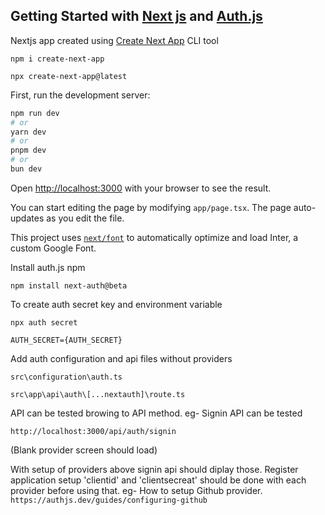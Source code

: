 
## Getting Started with [Next js](https://nextjs.org/) and [Auth.js](https://authjs.dev/)

Nextjs app created using [Create Next App](https://www.npmjs.com/package/create-next-app) CLI tool


`npm i create-next-app`

`npx create-next-app@latest`


First, run the development server:

```bash
npm run dev
# or
yarn dev
# or
pnpm dev
# or
bun dev
```

Open [http://localhost:3000](http://localhost:3000) with your browser to see the result.

You can start editing the page by modifying `app/page.tsx`. The page auto-updates as you edit the file.

This project uses [`next/font`](https://nextjs.org/docs/basic-features/font-optimization) to automatically optimize and load Inter, a custom Google Font.

Install auth.js npm

`npm install next-auth@beta`

To create auth secret key and environment variable

`npx auth secret`

`AUTH_SECRET={AUTH_SECRET}`

Add auth configuration and api files without providers

`src\configuration\auth.ts`

`src\app\api\auth\[...nextauth]\route.ts`

API can be tested browing to API method.
eg- Signin API can be tested 

`http://localhost:3000/api/auth/signin`

(Blank provider screen should load)

With setup of providers above signin api should diplay those.
Register application setup 'clientid' and 'clientsecreat' should be done with each provider before using that. 
eg- How to setup Github provider. 
`https://authjs.dev/guides/configuring-github`


